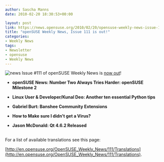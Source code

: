 ```yaml
---
author: Sascha Manns
date: 2010-02-20 18:30:53+00:00

layout: post
link: https://news.opensuse.org/2010/02/20/opensuse-weekly-news-issue-111-is-out/
title: "openSUSE Weekly News, Issue 111 is out!"
categories:
- Weekly News
tags:
- Newsletter
- opensuse
- Weekly News
---
```

![news](http://static.opensuse.org/images/knewsticker.png) Issue #111 of openSUSE Weekly News is [now out](http://en.opensuse.org/OpenSUSE_Weekly_News/111)!



	
  * **openSUSE News: Number Two Always  Tries Harder: openSUSE Milestone 2**

	
  * **Linux User & Developer/Kunal  Deo: Another ten essential Python tips**

	
  * **Gabriel Burt: Banshee Community  Extensions**

	
  * **How to Make sure I didn't get a  Virus?**

	
  * **Jason McDonald: Qt 4.6.2 Released**





## 






For a list of available translations see this page:

[http://en.opensuse.org/OpenSUSE_Weekly_News/111/Translations](http://en.opensuse.org/OpenSUSE_Weekly_News/111/Translations).		
